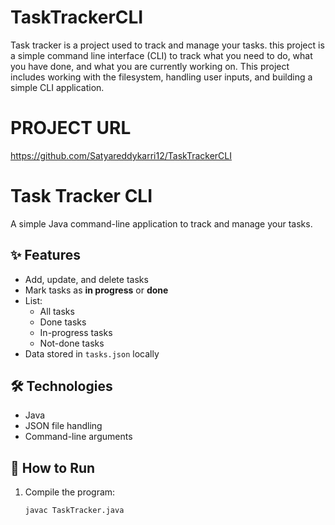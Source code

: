 # TaskTrackerCLI
Task tracker is a project used to track and manage your tasks. this project is a  simple command line interface (CLI) to track what you need to do, what you have done, and what you are currently working on. This project includes working with the filesystem, handling user inputs, and building a simple CLI application.

# PROJECT URL
https://github.com/Satyareddykarri12/TaskTrackerCLI

# Task Tracker CLI

A simple Java command-line application to track and manage your tasks.

## ✨ Features

- Add, update, and delete tasks
- Mark tasks as **in progress** or **done**
- List:
  - All tasks
  - Done tasks
  - In-progress tasks
  - Not-done tasks
- Data stored in `tasks.json` locally

## 🛠 Technologies

- Java
- JSON file handling
- Command-line arguments

## 🚀 How to Run

1. Compile the program:

   ```bash
   javac TaskTracker.java

